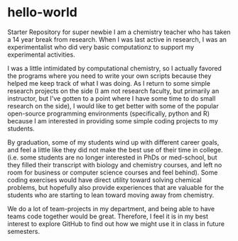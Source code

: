 # hello-world
Starter Repository for super newbie
I am a chemistry teacher who has taken a 14 year break from research.  When I was last active in research, I was an experimentalist who did very basic computationz to support my experimental activities.  

I was a little intimidated by computational chemistry, so I actually favored the programs where you need to write your own scripts because they helped me keep track of what I was doing.  As I return to some simple research projects on the side (I am not research faculty, but primarily an instructor, but I've gotten to a point where I have some time to do small research on the side), I would like to get better with some of the popular open-source programming environments (specifically, python and R) because I am interested in providing some simple coding projects to my students.  

By graduation, some of my students wind up with different career goals, and feel a little like they did not make the best use of their time in college.  (i.e. some students are no longer interested in PhDs or med-school, but they filled their transcript with biology and chemistry courses, and left no room for business or computer science courses and feel behind).  Some coding exercises would have direct utility toward solving chemical problems, but hopefully also provide experiences that are valuable for the students who are starting to lean toward moving away from chemistry.  

We do a lot of team-projects in my department, and being able to have teams code together would be great.  Therefore, I feel it is in my best interest to explore GitHub to find out how we might use it in class in future semesters.
